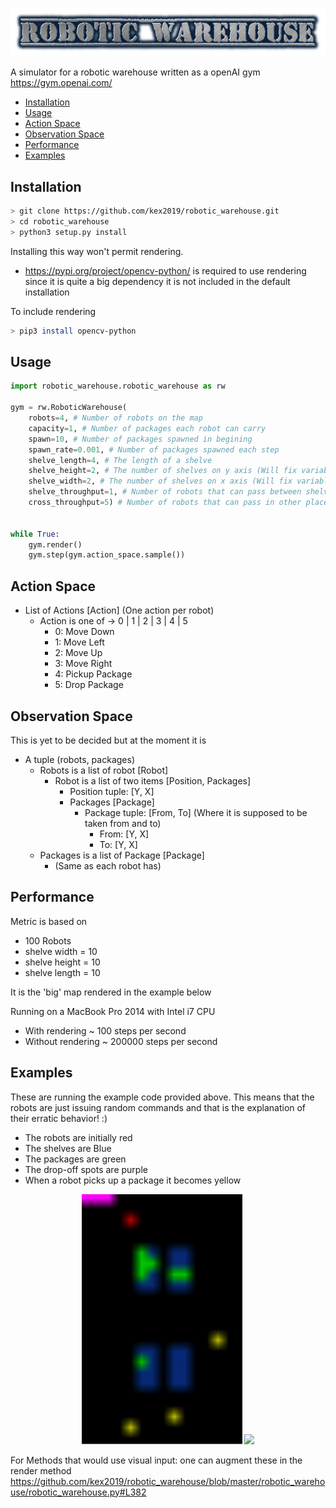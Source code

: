 ![title](images/title.png)

A simulator for a robotic warehouse written as a openAI gym https://gym.openai.com/


- [Installation](#installation)
- [Usage](#Usage)
- [Action Space](#action-space)
- [Observation Space](#observation-space)
- [Performance](#performance)
- [Examples](#examples)

Installation
---
```bash
> git clone https://github.com/kex2019/robotic_warehouse.git
> cd robotic_warehouse
> python3 setup.py install
```

Installing this way won't permit rendering.
- https://pypi.org/project/opencv-python/ is required to use rendering
since it is quite a big dependency it is not included in the default installation

To include rendering 
```bash
> pip3 install opencv-python
```

Usage
---
```python
import robotic_warehouse.robotic_warehouse as rw

gym = rw.RoboticWarehouse(
    robots=4, # Number of robots on the map
    capacity=1, # Number of packages each robot can carry
    spawn=10, # Number of packages spawned in begining
    spawn_rate=0.001, # Number of packages spawned each step
    shelve_length=4, # The length of a shelve
    shelve_height=2, # The number of shelves on y axis (Will fix variable name.. :))
    shelve_width=2, # The number of shelves on x axis (Will fix variable name.. :))
    shelve_throughput=1, # Number of robots that can pass between shelves
    cross_throughput=5) # Number of robots that can pass in other places


while True:
    gym.render()
    gym.step(gym.action_space.sample())
```

Action Space
--- 
- List of Actions [Action] (One action per robot)
  - Action is one of -> 0 | 1 | 2 | 3 | 4 | 5
    - 0: Move Down
    - 1: Move Left
    - 2: Move Up
    - 3: Move Right
    - 4: Pickup Package
    - 5: Drop Package


Observation Space
---
This is yet to be decided but at the moment it is
- A tuple (robots, packages)
  - Robots is a list of robot [Robot]
    - Robot is a list of two items [Position, Packages]
      - Position tuple: [Y, X]
      - Packages [Package]
        - Package tuple: [From, To] (Where it is supposed to be taken from and to)
          - From: [Y, X]
          - To: [Y, X]
  - Packages is a list of Package [Package]
    -  (Same as each robot has)


Performance
---

Metric is based on
- 100 Robots
- shelve width = 10
- shelve height = 10
- shelve length = 10

It is the 'big' map rendered in the example below


Running on a MacBook Pro 2014 with Intel i7 CPU
- With rendering ~ 100 steps per second
- Without rendering ~ 200000 steps per second

Examples
---

These are running the example code provided above. This means that the robots are just issuing random commands and that is the explanation of their erratic behavior! :) 
- The robots are initially red
- The shelves are Blue
- The packages are green
- The drop-off spots are purple
- When a robot picks up a package it becomes yellow
<div align="center">
  <img src="images/small.gif" height=400px/>
  <img src="images/big.gif" height=400px/>
</div>

For Methods that would use visual input: one can augment these in the render method https://github.com/kex2019/robotic_warehouse/blob/master/robotic_warehouse/robotic_warehouse.py#L382
